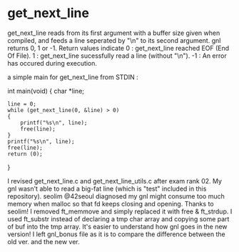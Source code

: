# get_next_line
get_next_line reads from its first argument with a buffer size given when compiled,
and feeds a line seperated by "\n" to its second argument.
gnl returns 0, 1 or -1.
Return values indicate
0 : get_next_line reached EOF (End Of File).
1 : get_next_line sucessfully read a line (without "\n").
-1 : An error has occured during execution.

a simple main for get_next_line from STDIN :

int	main(void)
{
	char *line;

	line = 0;
	while (get_next_line(0, &line) > 0)
	{
		printf("%s\n", line);
		free(line);
	}
	printf("%s\n", line);
	free(line);
	return (0);
}

I revised get_next_line.c and get_next_line_utils.c after exam rank 02.
My gnl wasn't able to read a big-fat line (which is "test" included in this repository).
seolim @42seoul diagnosed my gnl might consume too much memory when malloc so that fd keeps closing and opening. 
Thanks to seolim!
I removed ft_memmove and simply replaced it with free & ft_strdup.
I used ft_substr instead of declaring a tmp char array and copying some part of buf into the tmp array.
It's easier to understand how gnl goes in the new version!
I left gnl_bonus file as it is to compare the difference between the old ver. and the new ver.

